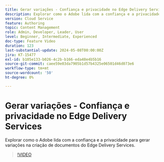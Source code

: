```yaml
---
title: Gerar variações - Confiança e privacidade no Edge Delivery Services
description: Explorar como o Adobe lida com a confiança e a privacidade para gerar variações na criação de documentos do Edge Delivery Services.
version: Cloud Service
feature: Authoring
topic: Content Management
role: Admin, Developer, Leader, User
level: Beginner, Intermediate, Experienced
doc-type: Feature Video
duration: 123
last-substantial-update: 2024-05-08T00:00:00Z
jira: KT-15477
exl-id: b105e133-b026-4c2b-b166-eda48e4b5b16
source-git-commit: caee59e03da7905b1d57b4325e06501d46d073e6
workflow-type: tm+mt
source-wordcount: '50'
ht-degree: 0%

---
```


# Gerar variações - Confiança e privacidade no Edge Delivery Services

Explorar como o Adobe lida com a confiança e a privacidade para gerar variações na criação de documentos do Edge Delivery Services.

>[!VIDEO](https://video.tv.adobe.com/v/3429060/?learn=on)
